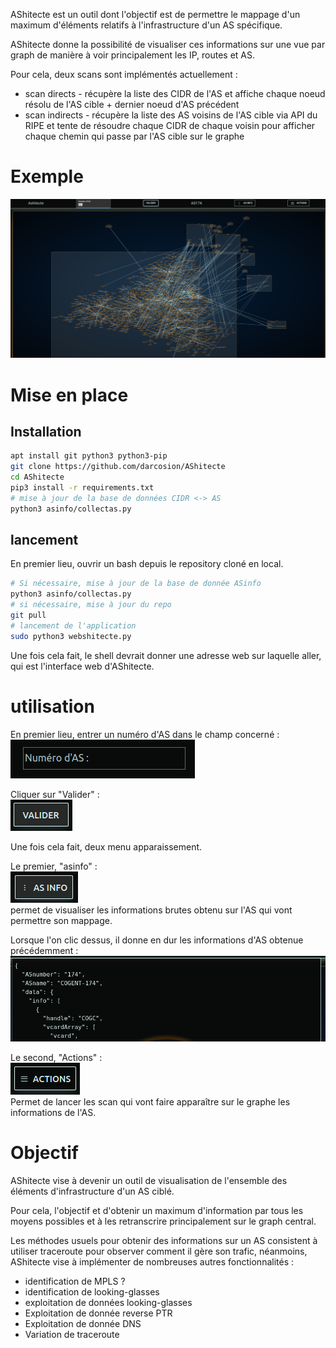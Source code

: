 AShitecte est un outil dont l'objectif est de permettre le mappage d'un maximum d'éléments relatifs à l'infrastructure d'un AS spécifique.  

AShitecte donne la possibilité de visualiser ces informations sur une vue par graph de manière à voir principalement les IP, routes et AS.

Pour cela, deux scans sont implémentés actuellement : 
 - scan directs - récupère la liste des CIDR de l'AS et affiche chaque noeud résolu de l'AS cible + dernier noeud d'AS précédent
 - scan indirects - récupère la liste des AS voisins de l'AS cible via API du RIPE et tente de résoudre chaque CIDR de chaque voisin pour afficher chaque chemin qui passe par l'AS cible sur le graphe

# Exemple

![Exemple de visualisation d'AShitecte](doc/AShitecte.png)

# Mise en place

## Installation 

```bash
apt install git python3 python3-pip
git clone https://github.com/darcosion/AShitecte
cd AShitecte
pip3 install -r requirements.txt
# mise à jour de la base de données CIDR <-> AS
python3 asinfo/collectas.py
```

## lancement

En premier lieu, ouvrir un bash depuis le repository cloné en local.

```bash
# Si nécessaire, mise à jour de la base de donnée ASinfo
python3 asinfo/collectas.py
# si nécessaire, mise à jour du repo
git pull
# lancement de l'application
sudo python3 webshitecte.py
```

Une fois cela fait, le shell devrait donner une adresse web sur laquelle aller, qui est l'interface web d'AShitecte.

# utilisation

En premier lieu, entrer un numéro d'AS dans le champ concerné :  
![champ numéro AS](doc/asnum.png)
  
Cliquer sur "Valider" :  
![bouton valider](doc/valider.png)
  
Une fois cela fait, deux menu apparaissement.

Le premier, "asinfo" :  
![menu asinfo](doc/asinfo.png)  
permet de visualiser les informations brutes obtenu sur l'AS qui vont permettre son mappage.

Lorsque l'on clic dessus, il donne en dur les informations d'AS obtenue précédemment : 
![asinfo data](doc/asinfodata.png)

Le second, "Actions" :  
![menu actions](doc/actions.png)  
Permet de lancer les scan qui vont faire apparaître sur le graphe les informations de l'AS.
  



# Objectif

AShitecte vise à devenir un outil de visualisation de l'ensemble des éléments d'infrastructure d'un AS ciblé.

Pour cela, l'objectif et d'obtenir un maximum d'information par tous les moyens possibles et à les retranscrire principalement sur le graph central.

Les méthodes usuels pour obtenir des informations sur un AS consistent à utiliser traceroute pour observer comment il gère son trafic, néanmoins, AShitecte vise à implémenter de nombreuses autres fonctionnalités : 

 - identification de MPLS ?
 - identification de looking-glasses
 - exploitation de données looking-glasses
 - Exploitation de donnée reverse PTR
 - Exploitation de donnée DNS
 - Variation de traceroute
 
